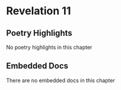 # Revelation 11

## Poetry Highlights

No poetry highlights in this chapter

## Embedded Docs

There are no embedded docs in this chapter

